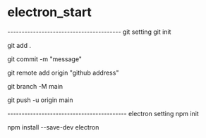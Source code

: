 # electron_start
---------------------------------------- git setting
git init

git add .

git commit -m "message"

git remote add origin "github address"

git branch -M main

git push -u origin main

------------------------------------------ electron setting
npm init

npm install --save-dev electron

